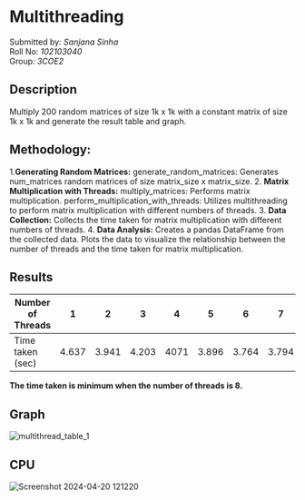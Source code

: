 # Multithreading
Submitted by: *Sanjana Sinha*  
Roll No: *102103040*  
Group: *3COE2*  
## Description
Multiply 200 random matrices of size 1k x 1k with a constant matrix of size 1k x 1k and generate the result table and graph. 
## Methodology:
1.**Generating Random Matrices:**
generate_random_matrices: Generates num_matrices random matrices of size matrix_size x matrix_size.
2. **Matrix Multiplication with Threads:**
multiply_matrices: Performs matrix multiplication.
perform_multiplication_with_threads: Utilizes multithreading to perform matrix multiplication with different numbers of threads.
3. **Data Collection:**
Collects the time taken for matrix multiplication with different numbers of threads.
4. **Data Analysis:**
Creates a pandas DataFrame from the collected data.
Plots the data to visualize the relationship between the number of threads and the time taken for matrix multiplication.

## Results
|Number of Threads|1|2|3|4|5|6|7|8|9|
|---|---|---|---|---|---|---|---|---|---|
|Time taken (sec)|4.637|3.941|4.203|4071|3.896|3.764|3.794|3.709|4.041|

**The time taken is minimum when the number of threads is 8.**

## Graph
![multithread_table_1](https://github.com/SanjanaSinha1/Multithreading/assets/100065115/a6921ede-f944-412f-8c8e-06302dbaaef1)

## CPU
![Screenshot 2024-04-20 121220](https://github.com/SanjanaSinha1/Multithreading/assets/100065115/1fc6d9cf-c2b6-425e-9f03-98f682019a52)


